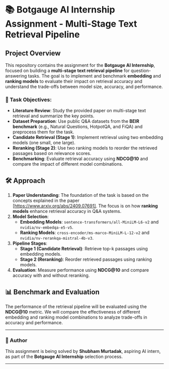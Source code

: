 
# 📚 Botgauge AI Internship Assignment - Multi-Stage Text Retrieval Pipeline

## Project Overview

This repository contains the assignment for the **Botgauge AI Internship**, focused on building a **multi-stage text retrieval pipeline** for question-answering tasks. The goal is to implement and benchmark **embedding** and **ranking models** to evaluate their impact on retrieval accuracy and understand the trade-offs between model size, accuracy, and performance.

### 🎯 Task Objectives:

- **Literature Review**: Study the provided paper on multi-stage text retrieval and summarize the key points.
- **Dataset Preparation**: Use public Q&A datasets from the **BEIR benchmark** (e.g., Natural Questions, HotpotQA, and FiQA) and preprocess them for the task.
- **Candidate Retrieval (Stage 1)**: Implement retrieval using two embedding models (one small, one large).
- **Reranking (Stage 2)**: Use two ranking models to reorder the retrieved passages based on relevance scores.
- **Benchmarking**: Evaluate retrieval accuracy using **NDCG@10** and compare the impact of different model combinations.

## 🛠️ Approach

1. **Paper Understanding**: The foundation of the task is based on the concepts explained in the paper [https://www.arxiv.org/abs/2409.07691]. The focus is on how **ranking models** enhance retrieval accuracy in Q&A systems.
2. **Model Selection**:
   - **Embedding Models**: `sentence-transformers/all-MiniLM-L6-v2` and `nvidia/nv-embedqa-e5-v5`.
   - **Ranking Models**: `cross-encoder/ms-marco-MiniLM-L-12-v2` and `nvidia/nv-rerankqa-mistral-4b-v3`.
3. **Pipeline Stages**:
   - **Stage 1 (Candidate Retrieval)**: Retrieve top-k passages using embedding models.
   - **Stage 2 (Reranking)**: Reorder retrieved passages using ranking models.
4. **Evaluation**: Measure performance using **NDCG@10** and compare accuracy with and without reranking.

## 📊 Benchmark and Evaluation

The performance of the retrieval pipeline will be evaluated using the **NDCG@10** metric. We will compare the effectiveness of different embedding and ranking model combinations to analyze trade-offs in accuracy and performance.

---

### 🚀 Author

This assignment is being solved by **Shubham Murtadak**, aspiring AI intern, as part of the **Botgauge AI Internship** selection process.

---


